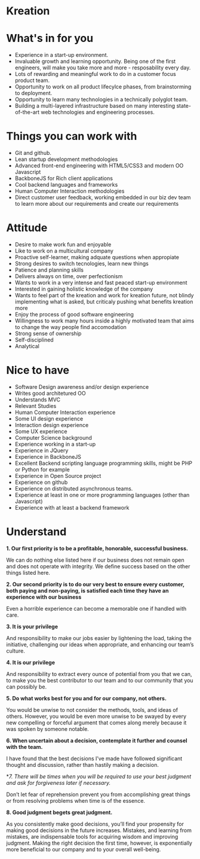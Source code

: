 Kreation
=====

What's in for you
=====
- Experience in a start-up environment.
- Invaluable growth and learning opportunity. Being one of the first engineers, will make you take more and more - resposability every day.
- Lots of rewarding and meaningful work to do in a customer focus product team.
- Opportunity to work on all product lifecylce phases, from brainstorming to deployment.
- Opportunity to learn many technologies in a technically polyglot team.
- Building a multi-layered infrastructure based on many interesting state-of-the-art web technologies and engineering processes.

Things you can work with
=====
- Git and github.
- Lean startup development methodologies
- Advanced front-end engineering with HTML5/CSS3 and modern OO Javascript
- BackboneJS for Rich client applications
- Cool backend languages and frameworks
- Human Computer Interaction methodologies
- Direct customer user feedback, working embedded in our biz dev team to learn more about our requirements and create our requirements

Attitude
=====
- Desire to make work fun and enjoyable
- Like to work on a multicultural company
- Proactive self-learner, making adquate questions when appropiate
- Strong desires to switch tecnologies, learn new things
- Patience and planning skills
- Delivers always on time, over perfectionism
- Wants to work in a very intense and fast peaced start-up environment
- Interested in gaining holistic knowledge of the company
- Wants to feel part of the kreation and work for kreation future, not blindy implementing what is asked, but criticaly pushing what benefits kreation more
- Enjoy the process of good software engineering
- Willingness to work many hours inside a highly motivated team that aims to change the way people find accomodation
- Strong sense of ownership
- Self-disciplined
- Analytical

Nice to have
=====
- Software Design awareness and/or design experience
- Writes good architetured OO
- Understands MVC
- Relevant Studies
- Human Computer Interaction experience
- Some UI design experience
- Interaction design experience
- Some UX experience
- Computer Science background
- Experience working in a start-up
- Experience in JQuery
- Experience in BackboneJS
- Excellent Backend scripting language programming skills, might be PHP or Python for example
- Experience in Open Source project
- Experience on github
- Experience on distributed asynchronous teams.
- Experience at least in one or more programming languages (other than Javascript)
- Experience with at least a backend framework

Understand
=====

**1. Our first priority is to be a profitable, honorable, successful business.**

We can do nothing else listed here if our business does not remain open and does not operate with integrity. We define success based on the other things listed here.

**2. Our second priority is to do our very best to ensure every customer, both paying and non-paying, is satisfied each time they have an experience with our business**

Even a horrible experience can become a memorable one if handled with care.

**3. It is your privilege** 

And responsibility to make our jobs easier by lightening the load, taking the initiative, challenging our ideas when appropriate, and enhancing our team’s culture.

**4. It is our privilege**

And responsibility to extract every ounce of potential from you that we can, to make you the best contributor to our team and to our community that you can possibly be.

**5. Do what works best for you and for our company, not others.** 

You would be unwise to not consider the methods, tools, and ideas of others. However, you would be even more unwise to be swayed by every new compelling or forceful argument that comes along merely because it was spoken by someone notable.

**6. When uncertain about a decision, contemplate it further and counsel with the team.**

I have found that the best decisions I’ve made have followed significant thought and discussion, rather than hastily making a decision.

**7. There will be times when you will be required to use your best judgment and ask for forgiveness later if necessary.*

Don’t let fear of reprehension prevent you from accomplishing great things or from resolving problems when time is of the essence.

**8. Good judgment begets great judgment.** 

As you consistently make good decisions, you’ll find your propensity for making good decisions in the future increases. Mistakes, and learning from mistakes, are indispensable tools for acquiring wisdom and improving judgment. Making the right decision the first time, however, is exponentially more beneficial to our company and to your overall well-being.

